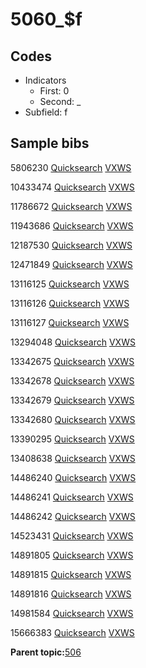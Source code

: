 # 5060\_$f

## Codes

-   Indicators
    -   First: 0
    -   Second: \_
-   Subfield: f

## Sample bibs

5806230 [Quicksearch](https://search.library.yale.edu/catalog/5806230) [VXWS](http://prodorbis.library.yale.edu:7014/vxws/GetHoldingsService?bibId=5806230)

10433474 [Quicksearch](https://search.library.yale.edu/catalog/10433474) [VXWS](http://prodorbis.library.yale.edu:7014/vxws/GetHoldingsService?bibId=10433474)

11786672 [Quicksearch](https://search.library.yale.edu/catalog/11786672) [VXWS](http://prodorbis.library.yale.edu:7014/vxws/GetHoldingsService?bibId=11786672)

11943686 [Quicksearch](https://search.library.yale.edu/catalog/11943686) [VXWS](http://prodorbis.library.yale.edu:7014/vxws/GetHoldingsService?bibId=11943686)

12187530 [Quicksearch](https://search.library.yale.edu/catalog/12187530) [VXWS](http://prodorbis.library.yale.edu:7014/vxws/GetHoldingsService?bibId=12187530)

12471849 [Quicksearch](https://search.library.yale.edu/catalog/12471849) [VXWS](http://prodorbis.library.yale.edu:7014/vxws/GetHoldingsService?bibId=12471849)

13116125 [Quicksearch](https://search.library.yale.edu/catalog/13116125) [VXWS](http://prodorbis.library.yale.edu:7014/vxws/GetHoldingsService?bibId=13116125)

13116126 [Quicksearch](https://search.library.yale.edu/catalog/13116126) [VXWS](http://prodorbis.library.yale.edu:7014/vxws/GetHoldingsService?bibId=13116126)

13116127 [Quicksearch](https://search.library.yale.edu/catalog/13116127) [VXWS](http://prodorbis.library.yale.edu:7014/vxws/GetHoldingsService?bibId=13116127)

13294048 [Quicksearch](https://search.library.yale.edu/catalog/13294048) [VXWS](http://prodorbis.library.yale.edu:7014/vxws/GetHoldingsService?bibId=13294048)

13342675 [Quicksearch](https://search.library.yale.edu/catalog/13342675) [VXWS](http://prodorbis.library.yale.edu:7014/vxws/GetHoldingsService?bibId=13342675)

13342678 [Quicksearch](https://search.library.yale.edu/catalog/13342678) [VXWS](http://prodorbis.library.yale.edu:7014/vxws/GetHoldingsService?bibId=13342678)

13342679 [Quicksearch](https://search.library.yale.edu/catalog/13342679) [VXWS](http://prodorbis.library.yale.edu:7014/vxws/GetHoldingsService?bibId=13342679)

13342680 [Quicksearch](https://search.library.yale.edu/catalog/13342680) [VXWS](http://prodorbis.library.yale.edu:7014/vxws/GetHoldingsService?bibId=13342680)

13390295 [Quicksearch](https://search.library.yale.edu/catalog/13390295) [VXWS](http://prodorbis.library.yale.edu:7014/vxws/GetHoldingsService?bibId=13390295)

13408638 [Quicksearch](https://search.library.yale.edu/catalog/13408638) [VXWS](http://prodorbis.library.yale.edu:7014/vxws/GetHoldingsService?bibId=13408638)

14486240 [Quicksearch](https://search.library.yale.edu/catalog/14486240) [VXWS](http://prodorbis.library.yale.edu:7014/vxws/GetHoldingsService?bibId=14486240)

14486241 [Quicksearch](https://search.library.yale.edu/catalog/14486241) [VXWS](http://prodorbis.library.yale.edu:7014/vxws/GetHoldingsService?bibId=14486241)

14486242 [Quicksearch](https://search.library.yale.edu/catalog/14486242) [VXWS](http://prodorbis.library.yale.edu:7014/vxws/GetHoldingsService?bibId=14486242)

14523431 [Quicksearch](https://search.library.yale.edu/catalog/14523431) [VXWS](http://prodorbis.library.yale.edu:7014/vxws/GetHoldingsService?bibId=14523431)

14891805 [Quicksearch](https://search.library.yale.edu/catalog/14891805) [VXWS](http://prodorbis.library.yale.edu:7014/vxws/GetHoldingsService?bibId=14891805)

14891815 [Quicksearch](https://search.library.yale.edu/catalog/14891815) [VXWS](http://prodorbis.library.yale.edu:7014/vxws/GetHoldingsService?bibId=14891815)

14891816 [Quicksearch](https://search.library.yale.edu/catalog/14891816) [VXWS](http://prodorbis.library.yale.edu:7014/vxws/GetHoldingsService?bibId=14891816)

14981584 [Quicksearch](https://search.library.yale.edu/catalog/14981584) [VXWS](http://prodorbis.library.yale.edu:7014/vxws/GetHoldingsService?bibId=14981584)

15666383 [Quicksearch](https://search.library.yale.edu/catalog/15666383) [VXWS](http://prodorbis.library.yale.edu:7014/vxws/GetHoldingsService?bibId=15666383)

**Parent topic:**[506](../../tags/506/506.md)

